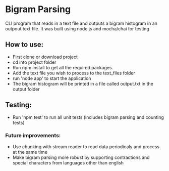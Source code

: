 # Bigram Parsing

CLI program that reads in a text file and outputs a bigram histogram in an outpout text file.
It was built using node.js and mocha/chai for testing

## How to use:
- First clone or download project
- cd into project folder
- Run npm install to get all the required packages.
- Add the text file you wish to process to the text_files folder
- run 'node app' to start the application
- The bigram histogram will be printed in a file called output.txt in the output folder

## Testing:
- Run 'npm test' to run all unit tests (includes bigram parsing and counting tests)

### Future improvements:
- Use chunking with stream reader to read data periodicaly and process at the same time
- Make bigram parsing more robust by supporting contractions and special characters from languages other than english